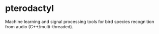pterodactyl
===========

Machine learning and signal processing tools for bird species recognition from audio (C++/multi-threaded).
